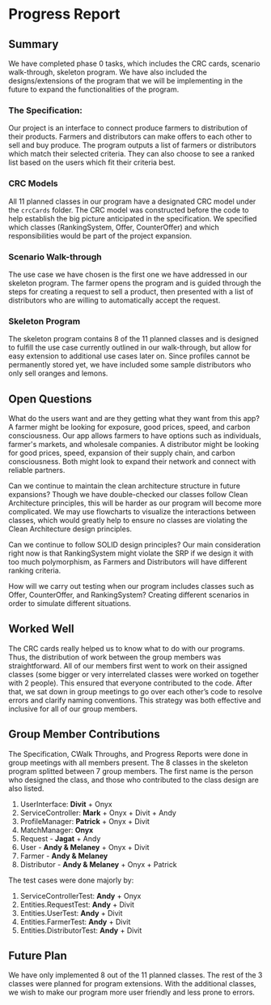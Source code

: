 # Progress Report

## Summary

We have completed phase 0 tasks, which includes the CRC cards, scenario walk-through, skeleton program. We have also included the designs/extensions of the program that we will be implementing in the future to expand the functionalities of the program.

### The Specification:

Our project is an interface to connect produce farmers to distribution of their products. Farmers and distributors can make offers to each other to sell and buy produce. The program outputs a list of farmers or distributors which match their selected criteria. They can also choose to see a ranked list based on the users which fit their criteria best.

### CRC Models
All 11 planned classes in our program have a designated CRC model under the `crcCards` folder. The CRC model was constructed before the code to help establish the big picture anticipated in the specification. We specified which classes (RankingSystem, Offer, CounterOffer) and which responsibilities would be part of the project expansion.

### Scenario Walk-through
The use case we have chosen is the first one we have addressed in our skeleton program. The farmer opens the program and is guided through the steps for creating a request to sell a product, then presented with a list of distributors who are willing to automatically accept the request.

### Skeleton Program
The skeleton program contains 8 of the 11 planned classes and is designed to fulfill the use case currently outlined in our walk-through, but allow for easy extension to additional use cases later on. Since profiles cannot be permanently stored yet, we have included some sample distributors who only sell oranges and lemons.


## Open Questions
What do the users want and are they getting what they want from this app?
A farmer might be looking for exposure, good prices, speed, and carbon consciousness. Our app allows farmers to have options such as individuals, farmer's markets, and wholesale companies.
A distributor might be looking for good prices, speed, expansion of their supply chain, and carbon consciousness.
Both might look to expand their network and connect with reliable partners.

Can we continue to maintain the clean architecture structure in future expansions?
Though we have double-checked our classes follow Clean Architecture principles, this will be harder as our program will become more complicated. We may use flowcharts to visualize the interactions between classes, which would greatly help to ensure no classes are violating the Clean Architecture design principles.

Can we continue to follow SOLID design principles?
Our main consideration right now is that RankingSystem might violate the SRP if we design it with too much polymorphism, as Farmers and Distributors will have different ranking criteria.

How will we carry out testing when our program includes classes such as Offer, CounterOffer, and RankingSystem?
Creating different scenarios in order to simulate different situations.


## Worked Well
The CRC cards really helped us to know what to do with our programs. Thus, the distribution of work between the group members was straightforward. All of our members first went to work on their assigned classes (some bigger or very interrelated classes were worked on together with 2 people). This ensured that everyone contributed to the code. After that, we sat down in group meetings to go over each other’s code to resolve errors and clarify naming conventions. This strategy was both effective and inclusive for all of our group members.

## Group Member Contributions
The Specification, CWalk Throughs, and Progress Reports were done in group meetings with all members present.
The 8 classes in the skeleton program splitted between 7 group members. The first name is the person who designed the class, and those who contributed to the class design are also listed.

1. UserInterface: **Divit** + Onyx
2. ServiceController: **Mark** + Onyx + Divit + Andy
3. ProfileManager: **Patrick** + Onyx + Divit
4. MatchManager: **Onyx** 
5. Request - **Jagat** + Andy
6. User - **Andy & Melaney** + Onyx + Divit
7. Farmer - **Andy & Melaney**
8. Distributor - **Andy & Melaney** + Onyx + Patrick

The test cases were done majorly by:

1. ServiceControllerTest: **Andy** + Onyx
2. Entities.RequestTest: **Andy** + Divit
3. Entities.UserTest: **Andy** + Divit
4. Entities.FarmerTest: **Andy** + Divit
5. Entities.DistributorTest: **Andy** + Divit

## Future Plan
We have only implemented 8 out of the 11 planned classes. The rest of the 3 classes were planned for program extensions. With the additional classes, we wish to make our program more user friendly and less prone to errors.
